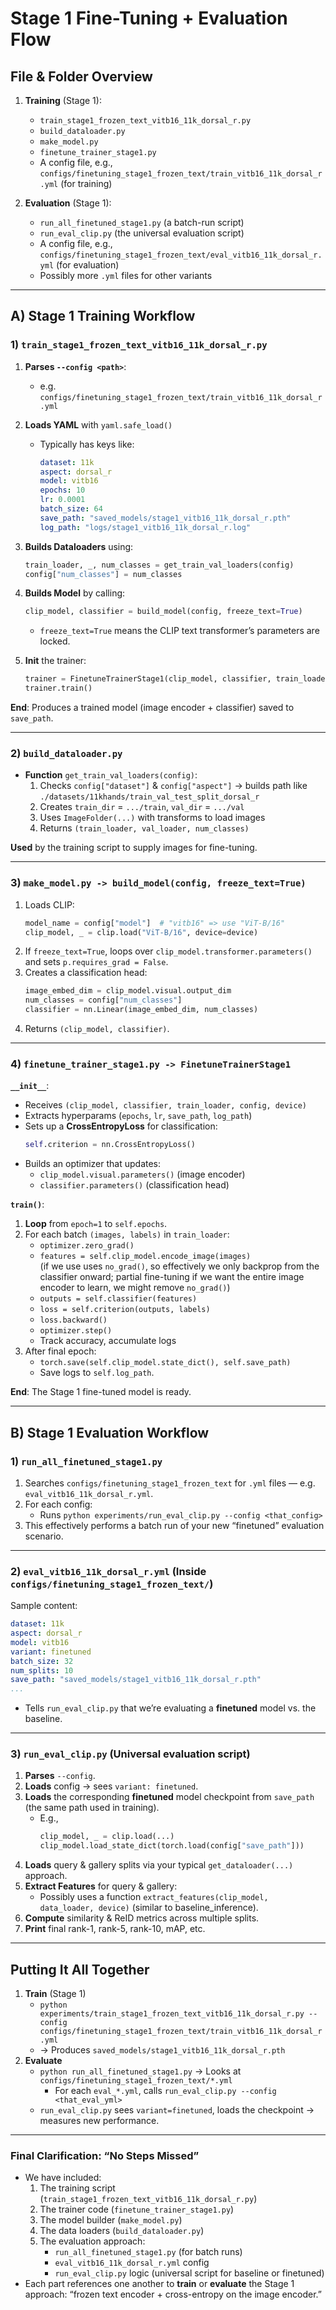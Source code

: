 # **Stage 1 Fine-Tuning + Evaluation Flow**

## **File & Folder Overview**

1. **Training** (Stage 1):
   - `train_stage1_frozen_text_vitb16_11k_dorsal_r.py`  
   - `build_dataloader.py`  
   - `make_model.py`  
   - `finetune_trainer_stage1.py`  
   - A config file, e.g., `configs/finetuning_stage1_frozen_text/train_vitb16_11k_dorsal_r.yml` (for training)

2. **Evaluation** (Stage 1):
   - `run_all_finetuned_stage1.py` (a batch-run script)
   - `run_eval_clip.py` (the universal evaluation script)
   - A config file, e.g., `configs/finetuning_stage1_frozen_text/eval_vitb16_11k_dorsal_r.yml` (for evaluation)
   - Possibly more `.yml` files for other variants

---

## **A) Stage 1 Training Workflow**

### **1) `train_stage1_frozen_text_vitb16_11k_dorsal_r.py`**

1. **Parses `--config <path>`**:
   - e.g. `configs/finetuning_stage1_frozen_text/train_vitb16_11k_dorsal_r.yml`
2. **Loads YAML** with `yaml.safe_load()`
   - Typically has keys like:
     ```yaml
     dataset: 11k
     aspect: dorsal_r
     model: vitb16
     epochs: 10
     lr: 0.0001
     batch_size: 64
     save_path: "saved_models/stage1_vitb16_11k_dorsal_r.pth"
     log_path: "logs/stage1_vitb16_11k_dorsal_r.log"
     ```
3. **Builds Dataloaders** using:
   ```python
   train_loader, _, num_classes = get_train_val_loaders(config)
   config["num_classes"] = num_classes
   ```
4. **Builds Model** by calling:
   ```python
   clip_model, classifier = build_model(config, freeze_text=True)
   ```
   - `freeze_text=True` means the CLIP text transformer’s parameters are locked.

5. **Init** the trainer:
   ```python
   trainer = FinetuneTrainerStage1(clip_model, classifier, train_loader, config, device)
   trainer.train()
   ```

**End**: Produces a trained model (image encoder + classifier) saved to `save_path`.

---

### **2) `build_dataloader.py`**

- **Function** `get_train_val_loaders(config)`:
  1. Checks `config["dataset"]` & `config["aspect"]` → builds path like `./datasets/11khands/train_val_test_split_dorsal_r`
  2. Creates `train_dir` = `.../train`, `val_dir` = `.../val`
  3. Uses `ImageFolder(...)` with transforms to load images
  4. Returns `(train_loader, val_loader, num_classes)`

**Used** by the training script to supply images for fine-tuning.

---

### **3) `make_model.py -> build_model(config, freeze_text=True)`**

1. Loads CLIP:
   ```python
   model_name = config["model"]  # "vitb16" => use "ViT-B/16"
   clip_model, _ = clip.load("ViT-B/16", device=device)
   ```
2. If `freeze_text=True`, loops over `clip_model.transformer.parameters()` and sets `p.requires_grad = False`.
3. Creates a classification head:
   ```python
   image_embed_dim = clip_model.visual.output_dim
   num_classes = config["num_classes"]
   classifier = nn.Linear(image_embed_dim, num_classes)
   ```
4. Returns `(clip_model, classifier)`.

---

### **4) `finetune_trainer_stage1.py -> FinetuneTrainerStage1`**

**`__init__`**:
- Receives `(clip_model, classifier, train_loader, config, device)`
- Extracts hyperparams (`epochs`, `lr`, `save_path`, `log_path`)
- Sets up a **CrossEntropyLoss** for classification:
  ```python
  self.criterion = nn.CrossEntropyLoss()
  ```
- Builds an optimizer that updates:
  - `clip_model.visual.parameters()` (image encoder)
  - `classifier.parameters()` (classification head)

**`train()`**:
1. **Loop** from `epoch=1` to `self.epochs`.
2. For each batch `(images, labels)` in `train_loader`:
   - `optimizer.zero_grad()`
   - `features = self.clip_model.encode_image(images)`  
     (if we use uses `no_grad()`, so effectively we only backprop from the classifier onward; partial fine-tuning if we want the entire image encoder to learn, we might remove `no_grad()`)
   - `outputs = self.classifier(features)`
   - `loss = self.criterion(outputs, labels)`
   - `loss.backward()`
   - `optimizer.step()`
   - Track accuracy, accumulate logs
3. After final epoch:
   - `torch.save(self.clip_model.state_dict(), self.save_path)`
   - Save logs to `self.log_path`.

**End**: The Stage 1 fine-tuned model is ready.

---

## **B) Stage 1 Evaluation Workflow**

### **1) `run_all_finetuned_stage1.py`**

1. Searches `configs/finetuning_stage1_frozen_text` for `.yml` files — e.g. `eval_vitb16_11k_dorsal_r.yml`.
2. For each config:
   - Runs `python experiments/run_eval_clip.py --config <that_config>`
3. This effectively performs a batch run of your new “finetuned” evaluation scenario.

---

### **2) `eval_vitb16_11k_dorsal_r.yml`** (Inside `configs/finetuning_stage1_frozen_text/`)

Sample content:
```yaml
dataset: 11k
aspect: dorsal_r
model: vitb16
variant: finetuned
batch_size: 32
num_splits: 10
save_path: "saved_models/stage1_vitb16_11k_dorsal_r.pth"
...
```
- Tells `run_eval_clip.py` that we’re evaluating a **finetuned** model vs. the baseline.

---

### **3) `run_eval_clip.py`** (Universal evaluation script)

1. **Parses** `--config`.
2. **Loads** config → sees `variant: finetuned`.
3. **Loads** the corresponding **finetuned** model checkpoint from `save_path` (the same path used in training).
   - E.g., 
     ```python
     clip_model, _ = clip.load(...)
     clip_model.load_state_dict(torch.load(config["save_path"]))
     ```
4. **Loads** query & gallery splits via your typical `get_dataloader(...)` approach.
5. **Extract Features** for query & gallery:
   - Possibly uses a function `extract_features(clip_model, data_loader, device)` 
     (similar to baseline_inference).
6. **Compute** similarity & ReID metrics across multiple splits.
7. **Print** final rank-1, rank-5, rank-10, mAP, etc.

---

## **Putting It All Together**

1. **Train** (Stage 1)  
   - `python experiments/train_stage1_frozen_text_vitb16_11k_dorsal_r.py --config configs/finetuning_stage1_frozen_text/train_vitb16_11k_dorsal_r.yml`
   - → Produces `saved_models/stage1_vitb16_11k_dorsal_r.pth`
2. **Evaluate**  
   - `python run_all_finetuned_stage1.py` → Looks at `configs/finetuning_stage1_frozen_text/*.yml`  
     - For each `eval_*.yml`, calls `run_eval_clip.py --config <that_eval_yml>`  
   - `run_eval_clip.py` sees `variant=finetuned`, loads the checkpoint → measures new performance.

---

### **Final Clarification**: “No Steps Missed”
- We have included:
  1. The training script (`train_stage1_frozen_text_vitb16_11k_dorsal_r.py`)
  2. The trainer code (`finetune_trainer_stage1.py`)
  3. The model builder (`make_model.py`)
  4. The data loaders (`build_dataloader.py`)
  5. The evaluation approach:
     - `run_all_finetuned_stage1.py` (for batch runs)
     - `eval_vitb16_11k_dorsal_r.yml` config
     - `run_eval_clip.py` logic (universal script for baseline or finetuned)
- Each part references one another to **train** or **evaluate** the Stage 1 approach: “frozen text encoder + cross-entropy on the image encoder.”
